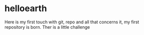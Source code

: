 # helloearth
Here is my first touch with git, repo and all that concerns it, my first repository is born.
Ther is a little challenge
